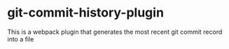 # git-commit-history-plugin
This is a webpack plugin that generates the most recent git commit record into a file
